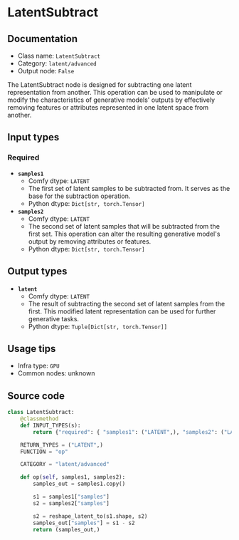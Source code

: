 # LatentSubtract
## Documentation
- Class name: `LatentSubtract`
- Category: `latent/advanced`
- Output node: `False`

The LatentSubtract node is designed for subtracting one latent representation from another. This operation can be used to manipulate or modify the characteristics of generative models' outputs by effectively removing features or attributes represented in one latent space from another.
## Input types
### Required
- **`samples1`**
    - Comfy dtype: `LATENT`
    - The first set of latent samples to be subtracted from. It serves as the base for the subtraction operation.
    - Python dtype: `Dict[str, torch.Tensor]`
- **`samples2`**
    - Comfy dtype: `LATENT`
    - The second set of latent samples that will be subtracted from the first set. This operation can alter the resulting generative model's output by removing attributes or features.
    - Python dtype: `Dict[str, torch.Tensor]`
## Output types
- **`latent`**
    - Comfy dtype: `LATENT`
    - The result of subtracting the second set of latent samples from the first. This modified latent representation can be used for further generative tasks.
    - Python dtype: `Tuple[Dict[str, torch.Tensor]]`
## Usage tips
- Infra type: `GPU`
- Common nodes: unknown


## Source code
```python
class LatentSubtract:
    @classmethod
    def INPUT_TYPES(s):
        return {"required": { "samples1": ("LATENT",), "samples2": ("LATENT",)}}

    RETURN_TYPES = ("LATENT",)
    FUNCTION = "op"

    CATEGORY = "latent/advanced"

    def op(self, samples1, samples2):
        samples_out = samples1.copy()

        s1 = samples1["samples"]
        s2 = samples2["samples"]

        s2 = reshape_latent_to(s1.shape, s2)
        samples_out["samples"] = s1 - s2
        return (samples_out,)

```
